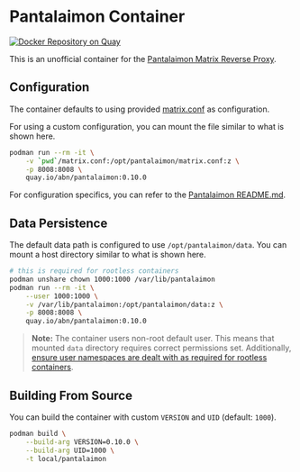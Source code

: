 # Pantalaimon Container
[![Docker Repository on Quay](https://quay.io/repository/abn/pantalaimon/status "Docker Repository on Quay")](https://quay.io/repository/abn/pantalaimon)

This is an unofficial container for the [Pantalaimon Matrix Reverse Proxy](https://github.com/matrix-org/pantalaimon).

## Configuration
The container defaults to using provided [matrix.conf](matrix.conf) as configuration.

For using a custom configuration, you can mount the file similar to what is shown here.

```sh
podman run --rm -it \
	-v `pwd`/matrix.conf:/opt/pantalaimon/matrix.conf:z \
    -p 8008:8008 \
	quay.io/abn/pantalaimon:0.10.0
```

For configuration specifics, you can refer to the [Pantalaimon README.md](https://github.com/matrix-org/pantalaimon#readme).

## Data Persistence
The default data path is configured to use `/opt/pantalaimon/data`. You can mount a host directory similar to what is shown here.

```sh
# this is required for rootless containers
podman unshare chown 1000:1000 /var/lib/pantalaimon
podman run --rm -it \
	--user 1000:1000 \
	-v /var/lib/pantalaimon:/opt/pantalaimon/data:z \
    -p 8008:8008 \
	quay.io/abn/pantalaimon:0.10.0
```

> **Note:** The container users non-root default user. This means that mounted `data` directory requires correct permissions set. Additionally, [ensure user namespaces are dealt with as required for rootless containers](https://www.redhat.com/sysadmin/user-namespaces-selinux-rootless-containers).

## Building From Source
You can build the container with custom `VERSION` and `UID` (default: `1000`).

```sh
podman build \
	--build-arg VERSION=0.10.0 \
	--build-arg UID=1000 \
	-t local/pantalaimon
```
